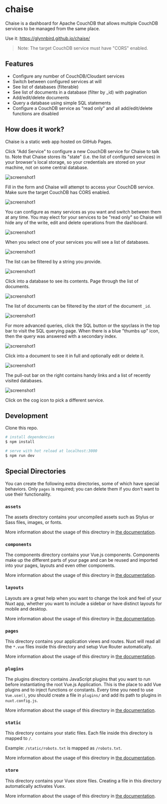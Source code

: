 # chaise

Chaise is a dashboard for Apache CouchDB that allows multiple CouchDB services to be managed from the same place.

Use it: https://glynnbird.github.io/chaise/

> Note: The target CouchDB service must have "CORS" enabled.

## Features

- Configure any number of CouchDB/Cloudant services
- Switch between configured services at will
- See list of databases (filterable)
- See list of documents in a database (filter by _id) with pagination
- Add/edit/delete documents
- Query a database using simple SQL statements
- Configure a CouchDB service as "read only" and all add/edit/delete functions are disabled

## How does it work?

Chaise is a static web app hosted on GitHub Pages. 

Click "Add Service" to configure a new CouchDB service for Chaise to talk to. Note that Chaise stores its "state" (i.e. the list of configured services) in your browser's local storage, so your credentials are stored on your machine, not on some central database.

![screenshot1](screenshots/s1.png)

Fill in the form and Chaise will attempt to access your CouchDB service. Make sure the target CouchDB has CORS enabled.

![screenshot1](screenshots/s2.png)

You can configure as many services as you want and switch between them at any time. You may elect for your services to be "read only" so Chaise will hide any of the write, edit and delete operations from the dashboard.

![screenshot1](screenshots/s3.png)

When you select one of your services you will see a list of databases.

![screenshot1](screenshots/s4.png)

The list can be filtered by a string you provide.

![screenshot1](screenshots/s5.png)

Click into a database to see its contents. Page through the list of documents.

![screenshot1](screenshots/s5a.png)

The list of documents can be filtered by the _start_ of the document `_id`.

![screenshot1](screenshots/s6.png)

For more advanced queries, click the SQL button or the spyclass in the top bar to visit the SQL querying page. When there is a blue "thumbs up" icon, then the query was answered with a secondary index.

![screenshot1](screenshots/s7.png)

Click into a document to see it in full and optionally edit or delete it.

![screenshot1](screenshots/s8.png)

The pull-out bar on the right contains handy links and a list of recently visited databases.

![screenshot1](screenshots/s9.png)

Click on the cog icon to pick a different service.

## Development

Clone this repo.

```bash
# install dependencies
$ npm install

# serve with hot reload at localhost:3000
$ npm run dev
```

## Special Directories

You can create the following extra directories, some of which have special behaviors. Only `pages` is required; you can delete them if you don't want to use their functionality.

### `assets`

The assets directory contains your uncompiled assets such as Stylus or Sass files, images, or fonts.

More information about the usage of this directory in [the documentation](https://nuxtjs.org/docs/2.x/directory-structure/assets).

### `components`

The components directory contains your Vue.js components. Components make up the different parts of your page and can be reused and imported into your pages, layouts and even other components.

More information about the usage of this directory in [the documentation](https://nuxtjs.org/docs/2.x/directory-structure/components).

### `layouts`

Layouts are a great help when you want to change the look and feel of your Nuxt app, whether you want to include a sidebar or have distinct layouts for mobile and desktop.

More information about the usage of this directory in [the documentation](https://nuxtjs.org/docs/2.x/directory-structure/layouts).


### `pages`

This directory contains your application views and routes. Nuxt will read all the `*.vue` files inside this directory and setup Vue Router automatically.

More information about the usage of this directory in [the documentation](https://nuxtjs.org/docs/2.x/get-started/routing).

### `plugins`

The plugins directory contains JavaScript plugins that you want to run before instantiating the root Vue.js Application. This is the place to add Vue plugins and to inject functions or constants. Every time you need to use `Vue.use()`, you should create a file in `plugins/` and add its path to plugins in `nuxt.config.js`.

More information about the usage of this directory in [the documentation](https://nuxtjs.org/docs/2.x/directory-structure/plugins).

### `static`

This directory contains your static files. Each file inside this directory is mapped to `/`.

Example: `/static/robots.txt` is mapped as `/robots.txt`.

More information about the usage of this directory in [the documentation](https://nuxtjs.org/docs/2.x/directory-structure/static).

### `store`

This directory contains your Vuex store files. Creating a file in this directory automatically activates Vuex.

More information about the usage of this directory in [the documentation](https://nuxtjs.org/docs/2.x/directory-structure/store).
